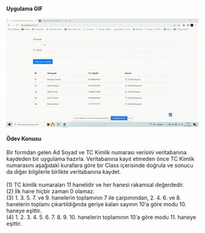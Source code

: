 <h4>Uygulama GIF</h4>
<img src="https://github.com/HuseyinUnalan/images/blob/main/odev4.gif?raw=true" width="auto">

<h4>Ödev Konusu</h4>
<p>
Bir formdan gelen Ad Soyad ve TC Kimlik numarası verisini veritabanına kaydeden bir uygulama hazırla. 
Veritabanına kayıt etmeden önce TC Kimlik numarasını aşağıdaki kurallara göre bir Class içerisinde 
doğrula ve sonucu da diğer bilgilerle birlikte veritabanına kaydet.
<br><br>
(1) TC kimlik numaraları 11 hanelidir ve her hanesi rakamsal değerdedir.
<br>
(2) İlk hane hiçbir zaman 0 olamaz.
<br>
(3) 1. 3. 5. 7. ve 9. hanelerin toplamının 7 ile çarpımından, 2. 4. 6. ve 8. hanelerin toplamı çıkartıldığında 
geriye kalan sayının 10ʹa göre modu 10. haneye eşittir.
<br>
(4) 1. 2. 3. 4. 5. 6. 7. 8. 9. 10. hanelerin toplamının 10ʹa göre modu 11. haneye eşittir.
<br>
</p>
